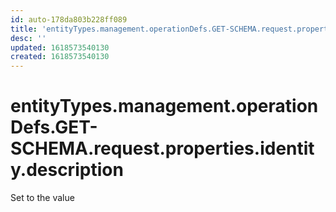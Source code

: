 ```yaml
---
id: auto-178da803b228ff089
title: 'entityTypes.management.operationDefs.GET-SCHEMA.request.properties.identity.description'
desc: ''
updated: 1618573540130
created: 1618573540130
---
```

# entityTypes.management.operationDefs.GET-SCHEMA.request.properties.identity.description

Set to the value 